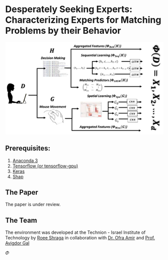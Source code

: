 # Desperately Seeking Experts:	Characterizing Experts for Matching Problems by their Behavior
<p align="center">
<img src ="/feature_extraction.pdf">
</p>

## Prerequisites:
1. [Anaconda 3](https://www.anaconda.com/download/)
2. [Tensorflow (or tensorflow-gpu)](https://www.tensorflow.org/install/)
3. [Keras](https://keras.io/#installation)
4. [Shap](https://github.com/slundberg/shap)

## The Paper
The paper is under review.

## The Team
The environment was developed at the Technion - Israel Institute of Technology by [Roee Shraga](https://sites.google.com/view/roee-shraga/) in collaboration with [Dr. Ofra Amir](https://scholar.harvard.edu/oamir) and [Prof. Avigdor Gal](https://agp.iem.technion.ac.il/avigal/)

 $\Phi$
